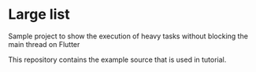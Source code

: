 # Large list

Sample project to show the execution of heavy tasks without blocking the main thread on Flutter

This repository contains the example source that is used in tutorial.

